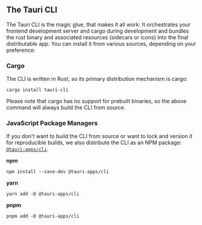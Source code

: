 ## The Tauri CLI

The Tauri CLI is the magic glue, that makes it all work: It
orchestrates your frontend development server and cargo during
development and bundles the rust binary and associated resources
(sidecars or icons) into the final distributable app. You can install
it from various sources, depending on your preference:

### Cargo

The CLI is written in Rust, so its primary distribution mechanism is
cargo:

```console
cargo install tauri-cli
```

Please note that cargo has no support for prebuilt binaries, so the
above command will always build the CLI from source.

### JavaScript Package Managers

If you don't want to build the CLI from source or want to lock and
version it for reproducible builds, we also distribute the CLI as an
NPM package: [`@tauri-apps/cli`].

**npm**
```console
npm install --save-dev @tauri-apps/cli
```
**yarn**
```console
yarn add -D @tauri-apps/cli
```
**pnpm**
```console
pnpm add -D @tauri-apps/cli
```

[`@tauri-apps/cli`]: https://www.npmjs.com/package/@tauri-apps/cli